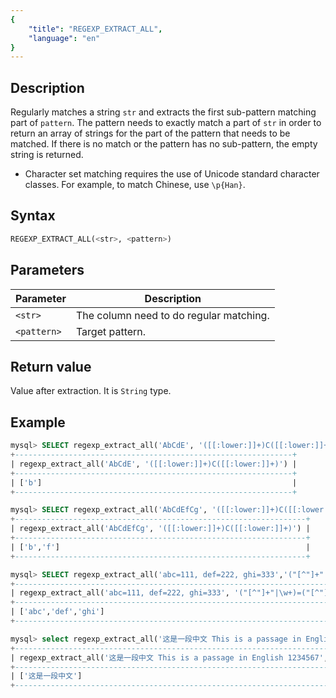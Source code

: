 ```yaml
---
{
    "title": "REGEXP_EXTRACT_ALL",
    "language": "en"
}
---
```


## Description

Regularly matches a string `str` and extracts the first sub-pattern matching part of `pattern`. The pattern needs to exactly match a part of `str` in order to return an array of strings for the part of the pattern that needs to be matched. If there is no match or the pattern has no sub-pattern, the empty string is returned.

- Character set matching requires the use of Unicode standard character classes. For example, to match Chinese, use `\p{Han}`.

## Syntax

```sql
REGEXP_EXTRACT_ALL(<str>, <pattern>)
```

## Parameters

| Parameter | Description |
| -- | -- |
| `<str>` | The column need to do regular matching.|
| `<pattern>` | Target pattern.|

## Return value

Value after extraction. It is `String` type.

## Example

```sql
mysql> SELECT regexp_extract_all('AbCdE', '([[:lower:]]+)C([[:lower:]]+)');
+--------------------------------------------------------------+
| regexp_extract_all('AbCdE', '([[:lower:]]+)C([[:lower:]]+)') |
+--------------------------------------------------------------+
| ['b']                                                        |
+--------------------------------------------------------------+

mysql> SELECT regexp_extract_all('AbCdEfCg', '([[:lower:]]+)C([[:lower:]]+)');
+-----------------------------------------------------------------+
| regexp_extract_all('AbCdEfCg', '([[:lower:]]+)C([[:lower:]]+)') |
+-----------------------------------------------------------------+
| ['b','f']                                                       |
+-----------------------------------------------------------------+

mysql> SELECT regexp_extract_all('abc=111, def=222, ghi=333','("[^"]+"|\\w+)=("[^"]+"|\\w+)');
+--------------------------------------------------------------------------------+
| regexp_extract_all('abc=111, def=222, ghi=333', '("[^"]+"|\w+)=("[^"]+"|\w+)') |
+--------------------------------------------------------------------------------+
| ['abc','def','ghi']                                                            |
+--------------------------------------------------------------------------------+

mysql> select regexp_extract_all('这是一段中文 This is a passage in English 1234567', '(\\p{Han}+)(.+)');
+------------------------------------------------------------------------------------------------+
| regexp_extract_all('这是一段中文 This is a passage in English 1234567', '(\p{Han}+)(.+)')       |
+------------------------------------------------------------------------------------------------+
| ['这是一段中文']                                                                               |
+------------------------------------------------------------------------------------------------+
```
